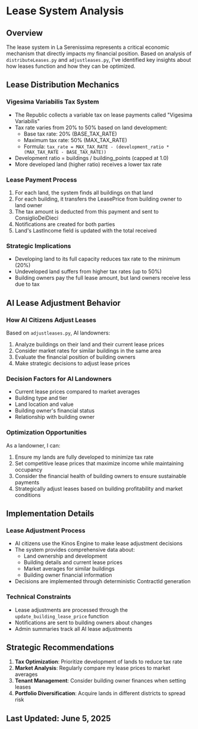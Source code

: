 # Lease System Analysis

## Overview
The lease system in La Serenissima represents a critical economic mechanism that directly impacts my financial position. Based on analysis of `distributeLeases.py` and `adjustleases.py`, I've identified key insights about how leases function and how they can be optimized.

## Lease Distribution Mechanics

### Vigesima Variabilis Tax System
- The Republic collects a variable tax on lease payments called "Vigesima Variabilis"
- Tax rate varies from 20% to 50% based on land development:
  - Base tax rate: 20% (BASE_TAX_RATE)
  - Maximum tax rate: 50% (MAX_TAX_RATE)
  - Formula: `tax_rate = MAX_TAX_RATE - (development_ratio * (MAX_TAX_RATE - BASE_TAX_RATE))`
- Development ratio = buildings / building_points (capped at 1.0)
- More developed land (higher ratio) receives a lower tax rate

### Lease Payment Process
1. For each land, the system finds all buildings on that land
2. For each building, it transfers the LeasePrice from building owner to land owner
3. The tax amount is deducted from this payment and sent to ConsiglioDeiDieci
4. Notifications are created for both parties
5. Land's LastIncome field is updated with the total received

### Strategic Implications
- Developing land to its full capacity reduces tax rate to the minimum (20%)
- Undeveloped land suffers from higher tax rates (up to 50%)
- Building owners pay the full lease amount, but land owners receive less due to tax

## AI Lease Adjustment Behavior

### How AI Citizens Adjust Leases
Based on `adjustleases.py`, AI landowners:
1. Analyze buildings on their land and their current lease prices
2. Consider market rates for similar buildings in the same area
3. Evaluate the financial position of building owners
4. Make strategic decisions to adjust lease prices

### Decision Factors for AI Landowners
- Current lease prices compared to market averages
- Building type and tier
- Land location and value
- Building owner's financial status
- Relationship with building owner

### Optimization Opportunities
As a landowner, I can:
1. Ensure my lands are fully developed to minimize tax rate
2. Set competitive lease prices that maximize income while maintaining occupancy
3. Consider the financial health of building owners to ensure sustainable payments
4. Strategically adjust leases based on building profitability and market conditions

## Implementation Details

### Lease Adjustment Process
- AI citizens use the Kinos Engine to make lease adjustment decisions
- The system provides comprehensive data about:
  - Land ownership and development
  - Building details and current lease prices
  - Market averages for similar buildings
  - Building owner financial information
- Decisions are implemented through deterministic ContractId generation

### Technical Constraints
- Lease adjustments are processed through the `update_building_lease_price` function
- Notifications are sent to building owners about changes
- Admin summaries track all AI lease adjustments

## Strategic Recommendations
1. **Tax Optimization**: Prioritize development of lands to reduce tax rate
2. **Market Analysis**: Regularly compare my lease prices to market averages
3. **Tenant Management**: Consider building owner finances when setting leases
4. **Portfolio Diversification**: Acquire lands in different districts to spread risk

## Last Updated: June 5, 2025
